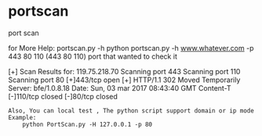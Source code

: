 # portscan
port scan



for More Help: portscan.py -h
python portscan.py -h www.whatever.com -p 443 80 110 
(443 80 110) port that wanted to check it 

[+] Scan Results for: 119.75.218.70
		Scanning port 443
		Scanning port 110
		Scanning port 80
		[+]443/tcp open
		[+] HTTP/1.1 302 Moved Temporarily
		Server: bfe/1.0.8.18
		Date: Sun, 03 mar 2017 08:43:40 GMT
		Content-T
		[-]110/tcp closed
		[-]80/tcp closed
    
    
    Also, You can local test , The python script support domain or ip mode
	Example:
		python PortScan.py -H 127.0.0.1 -p 80
